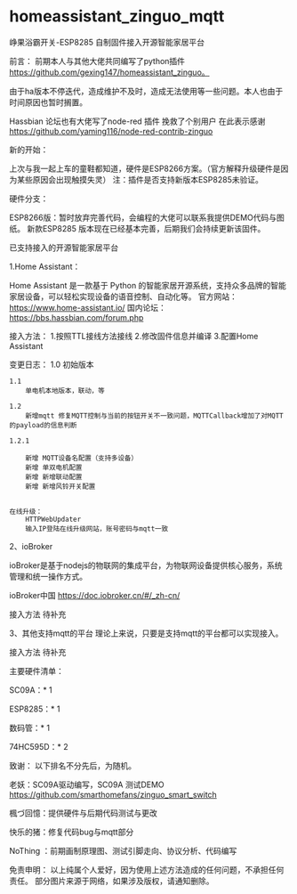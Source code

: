 # homeassistant_zinguo_mqtt

峥果浴霸开关-ESP8285 自制固件接入开源智能家居平台

前言：
   前期本人与其他大佬共同编写了python插件 https://github.com/gexing147/homeassistant_zinguo。

   由于ha版本不停迭代，造成维护不及时，造成无法使用等一些问题。本人也由于时间原因也暂时搁置。

   Hassbian 论坛也有大佬写了node-red 插件 挽救了个别用户 在此表示感谢 https://github.com/yaming116/node-red-contrib-zinguo 

新的开始：

  上次与我一起上车的童鞋都知道，硬件是ESP8266方案。（官方解释升级硬件是因为某些原因会出现触摸失灵）
注：插件是否支持新版本ESP8285未验证。

硬件分支：

  ESP8266版：暂时放弃完善代码，会编程的大佬可以联系我提供DEMO代码与图纸。
  新款ESP8285 版本现在已经基本完善，后期我们会持续更新该固件。

已支持接入的开源智能家居平台

1.Home Assistant：

  Home Assistant 是一款基于 Python 的智能家居开源系统，支持众多品牌的智能家居设备，可以轻松实现设备的语音控制、自动化等。
  官方网站：https://www.home-assistant.io/
  国内论坛：https://bbs.hassbian.com/forum.php

  接入方法：
    1.按照TTL接线方法接线
    2.修改固件信息并编译
    3.配置Home Assistant

  变更日志：
    	1.0 
	    初始版本
	    
	1.1
	    单电机本地版本，联动，等
	    
	1.2
		新增mqtt 修复MQTT控制与当前的按钮开关不一致问题，MQTTCallback增加了对MQTT的payload的信息判断 
		
	1.2.1
	
		新增 MQTT设备名配置（支持多设备）
		新增 单双电机配置 
		新增 新增联动配置
		新增 新增风铃开关配置
		
		
	在线升级：
		HTTPWebUpdater
		输入IP登陆在线升级网站，账号密码与mqtt一致

2、ioBroker

ioBroker是基于nodejs的物联网的集成平台，为物联网设备提供核心服务，系统管理和统一操作方式。

ioBroker中国 https://doc.iobroker.cn/#/_zh-cn/

  接入方法
    待补充

3、其他支持mqtt的平台
  理论上来说，只要是支持mqtt的平台都可以实现接入。

  接入方法
     待补充


主要硬件清单：

  SC09A：* 1
  
  ESP8285：* 1
  
  数码管：* 1
  
  74HC595D：* 2
 
致谢：
  以下排名不分先后，为随机。
  
  老妖：SC09A驱动编写，SC09A 测试DEMO
  https://github.com/smarthomefans/zinguo_smart_switch
  
  楓づ回憶：提供硬件与后期代码测试与更改
  
  快乐的猪：修复代码bug与mqtt部分
  
  NoThing ：前期画制原理图、测试引脚走向、协议分析、代码编写
  

免责申明：
  以上纯属个人爱好，因为使用上述方法造成的任何问题，不承担任何责任。
  部分图片来源于网络，如果涉及版权，请通知删除。 
